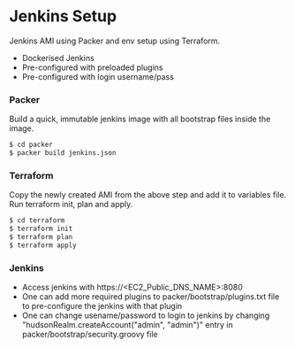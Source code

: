 # Jenkins Setup

Jenkins AMI using Packer and env setup using Terraform.

  - Dockerised Jenkins
  - Pre-configured with preloaded plugins
  - Pre-configured with login username/pass

### Packer

Build a quick, immutable jenkins image with all bootstrap files inside the image.

```sh
$ cd packer
$ packer build jenkins.json
``` 


### Terraform

Copy the newly created AMI from the above step and add it to variables file. Run terraform init, plan and apply.

```sh
$ cd terraform
$ terraform init
$ terraform plan
$ terraform apply
```

### Jenkins

  - Access jenkins with https://<EC2_Public_DNS_NAME>:8080
  - One can add more required plugins to packer/bootstrap/plugins.txt file to pre-configure the jenkins with that plugin
  - One can change usename/password to login to jenkins by changing "hudsonRealm.createAccount("admin", "admin")" entry in packer/bootstrap/security.groovy file
